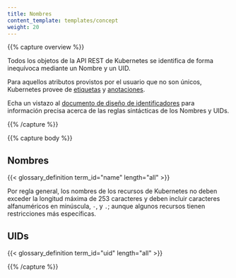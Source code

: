 ```yaml
---
title: Nombres
content_template: templates/concept
weight: 20
---
```


{{% capture overview %}}

Todos los objetos de la API REST de Kubernetes se identifica de forma inequívoca mediante un Nombre y un UID.

Para aquellos atributos provistos por el usuario que no son únicos, Kubernetes provee de [etiquetas](/docs/user-guide/labels) y [anotaciones](/docs/concepts/overview/working-with-objects/annotations/).

Echa un vistazo al [documento de diseño de identificadores](https://git.k8s.io/community/contributors/design-proposals/architecture/identifiers.md) para información precisa acerca de las reglas sintácticas de los Nombres y UIDs.

{{% /capture %}}


{{% capture body %}}

## Nombres

{{< glossary_definition term_id="name" length="all" >}}

Por regla general, los nombres de los recursos de Kubernetes no deben exceder la longitud máxima de 253 caracteres y deben incluir caracteres alfanuméricos en minúscula, `-`, y `.`; aunque algunos recursos tienen restricciones más específicas.

## UIDs

{{< glossary_definition term_id="uid" length="all" >}}

{{% /capture %}}
